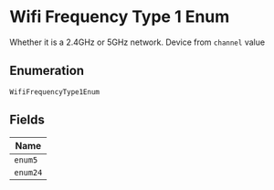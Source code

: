 
# Wifi Frequency Type 1 Enum

Whether it is a 2.4GHz or 5GHz network. Device from `channel` value

## Enumeration

`WifiFrequencyType1Enum`

## Fields

| Name |
|  --- |
| `enum5` |
| `enum24` |

